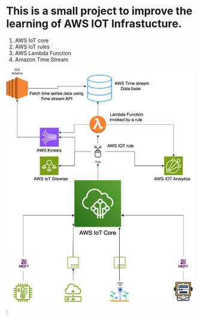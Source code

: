# This is a small project to improve the learning of AWS IOT Infrastucture. 

1. AWS IoT core
2. AWS IoT rules 
3. AWS Lambda Function 
4. Amazon Time Stream

![Data flow from IoT device to IoT Core and further](/docs/AWSIOTSensors.png)

: 
